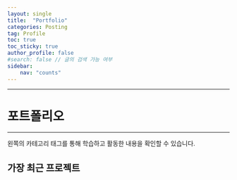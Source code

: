 ```yaml
---
layout: single
title:  "Portfolio"
categories: Posting
tag: Profile
toc: true 
toc_sticky: true 
author_profile: false
#search: false // 글의 검색 가능 여부
sidebar:
    nav: "counts"
---
```


---
# 포트폴리오
---

왼쪽의 카테고리 태그를 통해 학습하고 활동한 내용을 확인할 수 있습니다.



## 가장 최근 프로젝트


